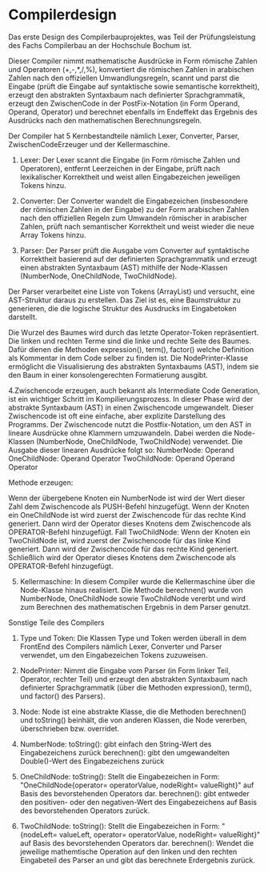 # Compilerdesign
Das erste Design des Compilerbauprojektes, was Teil der Prüfungsleistung des Fachs Compilerbau an der Hochschule Bochum ist.

Dieser Compiler nimmt mathematische Ausdrücke in Form römische Zahlen und Operatoren (+,-,*,/,%), konvertiert die römischen Zahlen in arabischen Zahlen nach den offiziellen Umwandlungsregeln, scannt und parst die Eingabe (prüft die Eingabe auf syntaktische sowie semantische korrektheit), erzeugt den abstrakten Syntaxbaum nach definierter Sprachgrammatik, erzeugt den ZwischenCode in der PostFix-Notation (in Form Operand, Operand, Operator) und berechnet ebenfalls im Endeffekt das Ergebnis des Ausdrücks nach den mathematischen Berechnungsregeln.

Der Compiler hat 5 Kernbestandteile nämlich Lexer, Converter, Parser, ZwischenCodeErzeuger und der Kellermaschine.

1. Lexer: Der Lexer scannt die Eingabe (in Form römische Zahlen und Operatoren), entfernt Leerzeichen in der Eingabe, prüft nach lexikalischer Korrektheit und weist allen Eingabezeichen jeweiligen Tokens hinzu.

2. Converter: Der Converter wandelt die Eingabezeichen (insbesondere der römischen Zahlen in der Eingabe) zu der Form arabischen Zahlen nach den offiziellen Regeln zum Umwandeln römischer in arabischer Zahlen, prüft nach semantischer Korrektheit und weist wieder die neue Array Tokens hinzu.

3. Parser: Der Parser prüft die Ausgabe vom Converter auf syntaktische Korrektheit basierend auf der definierten Sprachgrammatik und erzeugt einen abstrakten Syntaxbaum (AST) mithilfe der Node-Klassen (NumberNode, OneChildNode, TwoChildNode).

Der Parser verarbeitet eine Liste von Tokens (ArrayList<Token>) und versucht, eine AST-Struktur daraus zu erstellen. Das Ziel ist es, eine Baumstruktur zu generieren, die die logische Struktur des Ausdrucks im Eingabetoken darstellt.

Die Wurzel des Baumes wird durch das letzte Operator-Token repräsentiert.
Die linken und rechten Terme sind die linke und rechte Seite des Baumes. Dafür dienen die Methoden expression(), term(), factor() welche Definition als Kommentar in dem Code selber zu finden ist.
Die NodePrinter-Klasse ermöglicht die Visualisierung des abstrakten Syntaxbaums (AST), indem sie den Baum in einer konsolengerechten Formatierung ausgibt.

4.Zwischencode erzeugen, auch bekannt als Intermediate Code Generation, ist ein wichtiger Schritt im Kompilierungsprozess. In dieser Phase wird der abstrakte Syntaxbaum (AST) in einen Zwischencode umgewandelt. Dieser Zwischencode ist oft eine einfache, aber explizite Darstellung des Programms.
Der Zwischencode nutzt die Postfix-Notation, um den AST in lineare Ausdrücke ohne Klammern umzuwandeln. Dabei werden die Node-Klassen (NumberNode, OneChildNode, TwoChildNode) verwendet.
Die Ausgabe dieser linearen Ausdrücke folgt so:
NumberNode: Operand
OneChildNode: Operand Operator
TwoChildNode: Operand Operand Operator

Methode erzeugen:

Wenn der übergebene Knoten ein NumberNode ist wird der Wert dieser Zahl dem Zwischencode als PUSH-Befehl hinzugefügt.
Wenn der Knoten ein OneChildNode ist wird zuerst der Zwischencode für das rechte Kind generiert.
Dann wird der Operator dieses Knotens dem Zwischencode als OPERATOR-Befehl hinzugefügt.
Fall TwoChildNode:
Wenn der Knoten ein TwoChildNode ist, wird zuerst der Zwischencode für das linke Kind generiert.
Dann wird der Zwischencode für das rechte Kind generiert.
Schließlich wird der Operator dieses Knotens dem Zwischencode als OPERATOR-Befehl hinzugefügt.

5. Kellermaschine: In diesem Compiler wurde die Kellermaschine über die Node-Klasse hinaus realisiert. Die Methode berechnen() wurde von NumberNode, OneChildNode sowie TwoChildNode vererbt und wird zum Berechnen des mathematischen Ergebnis in dem Parser genutzt.

Sonstige Teile des Compilers
1. Type und Token: Die Klassen Type und Token werden überall in dem FrontEnd des Compilers nämlich Lexer, Converter und Parser verwendet, um den Eingabezeichen Tokens zuzuweisen.

2. NodePrinter: Nimmt die Eingabe vom Parser (in Form linker Teil, Operator, rechter Teil) und erzeugt den abstrakten Syntaxbaum nach definierter Sprachgrammatik (über die Methoden expression(), term(), und factor() des Parsers).

3. Node: Node ist eine abstrakte Klasse, die die Methoden berechnen() und toString() beinhält, die von anderen Klassen, die Node vererben, überschrieben bzw. overridet.

4. NumberNode:
   toString(): gibt einfach den String-Wert des Eingabezeichens zurück
   berechnen(): gibt den umgewandelten Double()-Wert des Eingabezeichens zurück

5. OneChildNode:
   toString(): Stellt die Eingabezeichen in Form: "OneChildNode{operator= operatorValue, nodeRight= valueRight}" auf Basis des bevorstehenden Operators dar.
   berechnen(): gibt entweder den positiven- oder den negativen-Wert des Eingabezeichens auf Basis des bevorstehenden Operators zurück.

6. TwoChildNode:
   toString(): Stellt die Eingabezeichen in Form: "{nodeLeft= valueLeft, operator= operatorValue, nodeRight= valueRight}" auf Basis des bevorstehenden Operators dar.
   berechnen(): Wendet die jeweilige mathemtische Operation auf den linken und den rechten Eingabeteil des Parser an und gibt das berechnete Erdergebnis zurück.
